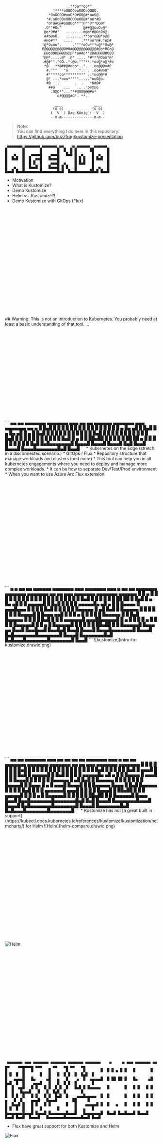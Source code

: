 ```

                             .°*oo**oo*°                    
                      °****oOOOOooOOOoOOOO.                 
                    *OoOOOO#ooO*O#OO@#*ooO@.                
                   °#.oOoOOoOOOOOoOO@#°oo*#@                
                   °O*O#O@#oOOOo**°°@°°@**OO@*              
                  .O°°#Oo°          @##@@ooOo@*             
                  @o*O##°   ........o@o*#@OoOo@.            
                  ##o@oO.   ........**oo*o@@*o@@            
                  #@o#**   ....    .***oo*@#.*o@#           
                 °@*Oooo°.     .°°°*oOo***o@**Oo@*          
                 O@@@@@@@@@O#O#@@@@@@@@@@@#@o*OOo@          
                 .@@oOOO@@@@o@@°*o##o*°@O#@@@OOOOO          
                 °@@*.....@* .@° .... *#***@Ooo°@°          
                 .#@#°°.°OO..°.@o.°°°**.*oo@*o@*#o          
                  *@...**@##@#ooo*..°.  .oo@@@o#O           
                   #.°°°   °o    .°.  . .oo#@oO°            
                   #°°***oo*********° ..*oo@@*#             
                   @° ...*ooo*°°°°.....°ooO@o.              
                   #@  ..       .  .   °O#@#                
                    ##o    ...   .. .°o@@@o                 
                     .O@O*°...°*#@OO@@@#o*                  
                        o#@@@@#O°. **.                      

                       ___               ___  
                      (o o)             (o o) 
                     (  V  ) Dag König (  V  )
                     --m-m---------------m-m--

``` 
> Note: <br/>
> You can find everything I do here in this repository:
>https://github.com/buzzfrog/kustomize-presentation


```
 ▄▄▄▄▄▄▄ ▄▄▄▄▄▄▄ ▄▄▄▄▄▄▄ ▄▄    ▄ ▄▄▄▄▄▄  ▄▄▄▄▄▄ 
█       █       █       █  █  █ █      ██      █
█   ▄   █   ▄▄▄▄█    ▄▄▄█   █▄█ █  ▄    █  ▄   █
█  █▄█  █  █  ▄▄█   █▄▄▄█       █ █ █   █ █▄█  █
█       █  █ █  █    ▄▄▄█  ▄    █ █▄█   █      █
█   ▄   █  █▄▄█ █   █▄▄▄█ █ █   █       █  ▄   █
█▄▄█ █▄▄█▄▄▄▄▄▄▄█▄▄▄▄▄▄▄█▄█  █▄▄█▄▄▄▄▄▄██▄█ █▄▄█
```
* Motivation
* What is Kustomize?
* Demo Kustomize
* Helm vs. Kustomize?!
* Demo Kustomize with GitOps (Flux)
<br/>
<br/>
<br/>
<br/>
<br/>
<br/>
<br/>
<br/>
<br/>
<br/>
<br/>
<br/>
<br/>
<br/>
<br/>
<br/>
<br/>
<br/>
<br/>
<br/>
<br/>
## Warning: This is not an introduction to Kubernetes. You probably need at least a basic understanding of that tool.
...
<br/>
<br/>
<br/>
<br/>
<br/>
<br/>
<br/>
<br/>
<br/>
<br/>
<br/>
<br/>
<br/>
<br/>
<br/>
<br/>
<br/>
<br/>
<br/>
```
 ▄▄   ▄▄ ▄▄▄▄▄▄▄ ▄▄▄▄▄▄▄ ▄▄▄ ▄▄   ▄▄ ▄▄▄▄▄▄ ▄▄▄▄▄▄▄ ▄▄▄ ▄▄▄▄▄▄▄ ▄▄    ▄ 
█  █▄█  █       █       █   █  █ █  █      █       █   █       █  █  █ █
█       █   ▄   █▄     ▄█   █  █▄█  █  ▄   █▄     ▄█   █   ▄   █   █▄█ █
█       █  █ █  █ █   █ █   █       █ █▄█  █ █   █ █   █  █ █  █       █
█       █  █▄█  █ █   █ █   █       █      █ █   █ █   █  █▄█  █  ▄    █
█ ██▄██ █       █ █   █ █   ██     ██  ▄   █ █   █ █   █       █ █ █   █
█▄█   █▄█▄▄▄▄▄▄▄█ █▄▄▄█ █▄▄▄█ █▄▄▄█ █▄█ █▄▄█ █▄▄▄█ █▄▄▄█▄▄▄▄▄▄▄█▄█  █▄▄█
```
* Kubernetes on the Edge (stretch: in a disconnected scenario.)
* GitOps / Flux
* Repository structure that manage workloads and clusters (and more)
* This tool can help you in all kubernetes engagements where you need to deploy and manage more 
  complex workloads.
  * It can be how to separate Dev/Test/Prod environment
  * When you want to use Azure Arc Flux extension
<br/>
<br/>
<br/>
<br/>
<br/>
<br/>
<br/>
<br/>
<br/>
<br/>
<br/>
<br/>
<br/>
<br/>
<br/>
<br/>
<br/>
<br/>
<br/>
<br/>
<br/>
<br/>
```
 ▄     ▄ ▄▄   ▄▄ ▄▄▄▄▄▄ ▄▄▄▄▄▄▄    ▄▄▄ ▄▄▄▄▄▄▄    ▄▄▄   ▄ ▄▄   ▄▄ ▄▄▄▄▄▄▄ ▄▄▄▄▄▄▄ ▄▄▄▄▄▄▄ ▄▄   ▄▄ ▄▄▄ ▄▄▄▄▄▄▄ ▄▄▄▄▄▄▄ ▄▄▄▄▄▄  
█ █ ▄ █ █  █ █  █      █       █  █   █       █  █   █ █ █  █ █  █       █       █       █  █▄█  █   █       █       █      █ 
█ ██ ██ █  █▄█  █  ▄   █▄     ▄█  █   █  ▄▄▄▄▄█  █   █▄█ █  █ █  █  ▄▄▄▄▄█▄     ▄█   ▄   █       █   █▄▄▄▄   █    ▄▄▄█▄▄▄   █ 
█       █       █ █▄█  █ █   █    █   █ █▄▄▄▄▄   █      ▄█  █▄█  █ █▄▄▄▄▄  █   █ █  █ █  █       █   █▄▄▄▄█  █   █▄▄▄  ▄▄█  █ 
█       █   ▄   █      █ █   █    █   █▄▄▄▄▄  █  █     █▄█       █▄▄▄▄▄  █ █   █ █  █▄█  █       █   █ ▄▄▄▄▄▄█    ▄▄▄██▄▄▄▄▄█ 
█   ▄   █  █ █  █  ▄   █ █   █    █   █▄▄▄▄▄█ █  █    ▄  █       █▄▄▄▄▄█ █ █   █ █       █ ██▄██ █   █ █▄▄▄▄▄█   █▄▄▄   ▄▄    
█▄▄█ █▄▄█▄▄█ █▄▄█▄█ █▄▄█ █▄▄▄█    █▄▄▄█▄▄▄▄▄▄▄█  █▄▄▄█ █▄█▄▄▄▄▄▄▄█▄▄▄▄▄▄▄█ █▄▄▄█ █▄▄▄▄▄▄▄█▄█   █▄█▄▄▄█▄▄▄▄▄▄▄█▄▄▄▄▄▄▄█ █▄▄█ 
```  
![kustomize](intro-to-kustomize.drawio.png)
<br/>
<br/>
<br/>
<br/>
<br/>
<br/>
<br/>
<br/>
<br/>
<br/>
<br/>
<br/>
<br/>
<br/>
<br/>
<br/>
<br/>
<br/>
<br/>
<br/>
<br/>
<br/>
```
 ▄▄   ▄▄ ▄▄▄▄▄▄▄ ▄▄▄     ▄▄   ▄▄    ▄▄   ▄▄ ▄▄▄▄▄▄▄         ▄▄▄   ▄ ▄▄   ▄▄ ▄▄▄▄▄▄▄ ▄▄▄▄▄▄▄ ▄▄▄▄▄▄▄ ▄▄   ▄▄ ▄▄▄ ▄▄▄▄▄▄▄ ▄▄▄▄▄▄▄ 
█  █ █  █       █   █   █  █▄█  █  █  █ █  █       █       █   █ █ █  █ █  █       █       █       █  █▄█  █   █       █       █
█  █▄█  █    ▄▄▄█   █   █       █  █  █▄█  █  ▄▄▄▄▄█       █   █▄█ █  █ █  █  ▄▄▄▄▄█▄     ▄█   ▄   █       █   █▄▄▄▄   █    ▄▄▄█
█       █   █▄▄▄█   █   █       █  █       █ █▄▄▄▄▄        █      ▄█  █▄█  █ █▄▄▄▄▄  █   █ █  █ █  █       █   █▄▄▄▄█  █   █▄▄▄ 
█   ▄   █    ▄▄▄█   █▄▄▄█       █  █       █▄▄▄▄▄  █▄▄▄    █     █▄█       █▄▄▄▄▄  █ █   █ █  █▄█  █       █   █ ▄▄▄▄▄▄█    ▄▄▄█
█  █ █  █   █▄▄▄█       █ ██▄██ █   █     █ ▄▄▄▄▄█ █   █   █    ▄  █       █▄▄▄▄▄█ █ █   █ █       █ ██▄██ █   █ █▄▄▄▄▄█   █▄▄▄ 
█▄▄█ █▄▄█▄▄▄▄▄▄▄█▄▄▄▄▄▄▄█▄█   █▄█    █▄▄▄█ █▄▄▄▄▄▄▄█▄▄▄█   █▄▄▄█ █▄█▄▄▄▄▄▄▄█▄▄▄▄▄▄▄█ █▄▄▄█ █▄▄▄▄▄▄▄█▄█   █▄█▄▄▄█▄▄▄▄▄▄▄█▄▄▄▄▄▄▄█
```
* Kustomize has not [a great built in support](https://kubectl.docs.kubernetes.io/references/kustomize/kustomization/helmcharts/) for Helm
![Helm](helm-compare.drawio.png)
<br/>
<br/>
<br/>
<br/>
<br/>
<br/>
<br/>
<br/>
<br/>
<br/>
<br/>
<br/>
<br/>
<br/>
<br/>
<br/>
<br/>
<br/>
<br/>
<br/>
<br/>
<br/>

![Helm](helm.drawio.png)
<br/>
<br/>
<br/>
<br/>
<br/>
<br/>
<br/>
<br/>
<br/>
<br/>
<br/>
<br/>
<br/>
<br/>
<br/>
<br/>
<br/>
<br/>
<br/>
<br/>
<br/>
<br/>
```
 ▄▄▄▄▄▄▄ ▄▄▄ ▄▄▄▄▄▄▄ ▄▄▄▄▄▄▄ ▄▄▄▄▄▄▄ ▄▄▄▄▄▄▄    ▄     ▄ ▄▄▄ ▄▄▄▄▄▄▄ ▄▄   ▄▄    ▄▄▄▄▄▄▄ ▄▄▄     ▄▄   ▄▄ ▄▄   ▄▄ 
█       █   █       █       █       █       █  █ █ ▄ █ █   █       █  █ █  █  █       █   █   █  █ █  █  █▄█  █
█   ▄▄▄▄█   █▄     ▄█   ▄   █    ▄  █  ▄▄▄▄▄█  █ ██ ██ █   █▄     ▄█  █▄█  █  █    ▄▄▄█   █   █  █ █  █       █
█  █  ▄▄█   █ █   █ █  █ █  █   █▄█ █ █▄▄▄▄▄   █       █   █ █   █ █       █  █   █▄▄▄█   █   █  █▄█  █       █
█  █ █  █   █ █   █ █  █▄█  █    ▄▄▄█▄▄▄▄▄  █  █       █   █ █   █ █   ▄   █  █    ▄▄▄█   █▄▄▄█       ██     █ 
█  █▄▄█ █   █ █   █ █       █   █    ▄▄▄▄▄█ █  █   ▄   █   █ █   █ █  █ █  █  █   █   █       █       █   ▄   █
█▄▄▄▄▄▄▄█▄▄▄█ █▄▄▄█ █▄▄▄▄▄▄▄█▄▄▄█   █▄▄▄▄▄▄▄█  █▄▄█ █▄▄█▄▄▄█ █▄▄▄█ █▄▄█ █▄▄█  █▄▄▄█   █▄▄▄▄▄▄▄█▄▄▄▄▄▄▄█▄▄█ █▄▄█
```
* Flux have great support for both Kustomize and Helm

![Flux](flux.drawio.png)